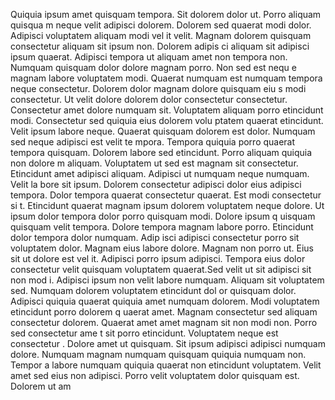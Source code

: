 Quiquia ipsum amet quisquam tempora. Sit dolorem dolor ut. Porro aliquam quisqua
m neque velit adipisci dolorem. Dolorem sed quaerat modi dolor. Adipisci voluptatem aliquam modi vel
it velit. Magnam dolorem quisquam consectetur aliquam sit ipsum non. Dolorem adipis
ci aliquam sit adipisci ipsum quaerat.  Adipisci tempora ut aliquam amet non tempora non. Numquam quisquam dolor dolore magnam porro. Non sed est nequ
e magnam labore voluptatem modi. Quaerat numquam est numquam tempora neque consectetur. Dolorem dolor magnam dolore quisquam eiu
s modi consectetur.  Ut velit dolore dolorem dolor consectetur
 consectetur. Consectetur amet dolore numquam sit. Voluptatem aliquam porro etincidunt modi. Consectetur sed quiquia eius dolorem volu
ptatem quaerat etincidunt. Velit ipsum labore neque. Quaerat quisquam dolorem est dolor.  Numquam sed neque adipisci est velit te
mpora. Tempora quiquia porro quaerat tempora quisquam. Dolorem labore sed etincidunt. Porro aliquam quiquia non dolore
m aliquam. Voluptatem ut sed est magnam sit consectetur. Etincidunt amet adipisci aliquam. Adipisci ut numquam neque numquam. Velit la
bore sit ipsum. Dolorem consectetur adipisci dolor eius adipisci tempora. Dolor tempora quaerat consectetur quaerat.  Est modi consectetur si
t. Etincidunt quaerat magnam ipsum dolorem voluptatem neque dolore. Ut ipsum dolor tempora dolor porro quisquam modi. Dolore ipsum q
uisquam quisquam velit tempora. Dolore tempora magnam labore porro.  Etincidunt dolor tempora dolor numquam. Adip
isci adipisci consectetur porro sit voluptatem dolor. Magnam eius labore dolore. Magnam non porro ut. Eius sit ut dolore est vel
it. Adipisci porro ipsum adipisci. Tempora eius dolor consectetur velit quisquam voluptatem quaerat.Sed velit ut sit adipisci sit non mod
i. Adipisci ipsum non velit labore numquam. Aliquam sit voluptatem sed. Numquam dolorem voluptatem etincidunt dol
or quisquam dolor. Adipisci quiquia quaerat quiquia amet numquam dolorem.  Modi voluptatem etincidunt porro dolorem q
uaerat amet. Magnam consectetur sed aliquam consectetur dolorem. Quaerat amet amet magnam sit non modi non. Porro sed consectetur ame
t sit porro etincidunt. Voluptatem neque est consectetur
.  Dolore amet ut quisquam. Sit ipsum adipisci adipisci numquam dolore. Numquam magnam numquam quisquam quiquia numquam non. Tempor
a labore numquam quiquia quaerat non etincidunt voluptatem. Velit amet sed eius non adipisci. Porro velit voluptatem dolor quisquam est. Dolorem ut am
